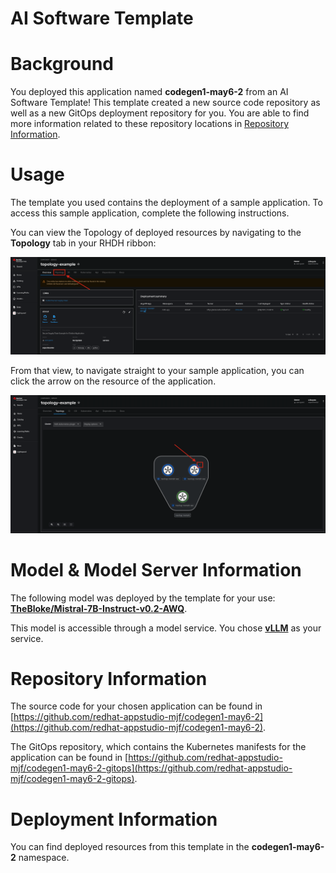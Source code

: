 # AI Software Template

# Background

You deployed this application named **codegen1-may6-2** from an AI Software Template! This template created a new source code repository as well as a new GitOps deployment repository for you. You are able to find more information related to these repository locations in [Repository Information](#repository-information).

# Usage

The template you used contains the deployment of a sample application. To access this sample application, complete the following instructions.

You can view the Topology of deployed resources by navigating to the **Topology** tab in your RHDH ribbon:

![Topology Ribbon](./images/topology-ribbon.png)

From that view, to navigate straight to your sample application, you can click the arrow on the resource of the application.

![Topology View Application Link](./images/topology-app-link.png)

# Model & Model Server Information
The following model was deployed by the template for your use: **[TheBloke/Mistral-7B-Instruct-v0.2-AWQ](https://huggingface.co/Nondzu/Mistral-7B-code-16k-qlora)**.

This model is accessible through a model service. You chose **[vLLM]( https://github.com/rh-aiservices-bu/llm-on-openshift/tree/main/llm-servers/vllm/gpu)** as your service.

# Repository Information

The source code for your chosen application can be found in [https://github.com/redhat-appstudio-mjf/codegen1-may6-2](https://github.com/redhat-appstudio-mjf/codegen1-may6-2).

The GitOps repository, which contains the Kubernetes manifests for the application can be found in 
[https://github.com/redhat-appstudio-mjf/codegen1-may6-2-gitops](https://github.com/redhat-appstudio-mjf/codegen1-may6-2-gitops). 

# Deployment Information

You can find deployed resources from this template in the **codegen1-may6-2** namespace.
